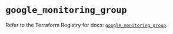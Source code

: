 # `google_monitoring_group`

Refer to the Terraform Registry for docs: [`google_monitoring_group`](https://registry.terraform.io/providers/hashicorp/google-beta/6.27.0/docs/resources/google_monitoring_group).
